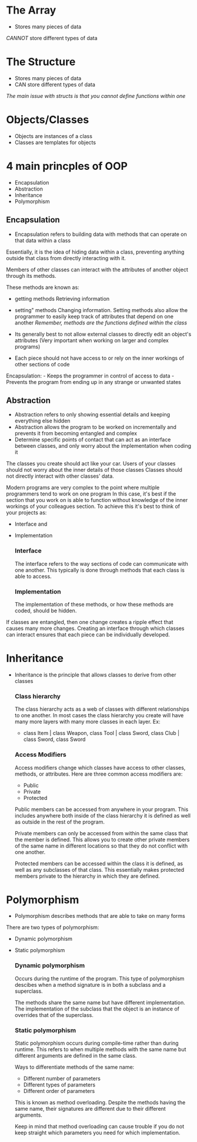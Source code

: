 # The Array
- Stores many pieces of data

*CANNOT* store different types of data

# The Structure
- Stores many pieces of data 
- CAN store different types of data

*The main issue with structs is that you cannot define functions within one*

# Objects/Classes
- Objects are instances of a class
- Classes are templates for objects

# 4 main princples of OOP
- Encapsulation
- Abstraction
- Inheritance
- Polymorphism

## Encapsulation
- Encapsulation refers to building data with methods that can operate on that data within a class

Essentially, it is the idea of hiding data within a class, preventing anything outside that class from directly interacting with it.

Members of other classes can interact with the attributes of another object through its methods.

These methods are known as: 
- getting methods
Retrieving information 
- setting" methods
Changing information. Setting methods also allow the programmer to easily keep track of attributes that depend on one another
*Remember, methods are the functions defined within the class*

- Its generally best to not allow external classes to directly edit an object's attributes (Very important when working on larger and complex programs)
- Each piece should not have access to or rely on the inner workings of other sections of code

Encapsulation:
    - Keeps the programmer in control of access to data
    - Prevents the program from ending up in any strange or unwanted states

## Abstraction
- Abstraction refers to only showing essential details and keeping everything else hidden
- Abstraction allows the program to be worked on incrementally and prevents it from becoming entangled and complex
- Determine specific points of contact that can act as an interface between classes, and only worry about the implementation when coding it

The classes you create should act like your car. Users of your classes should not worry about the inner details of those classes
Classes should not directly interact with other classes' data.

Modern programs are very complex to the point where multiple programmers tend to work on one program
In this case, it's best if the section that you work on is able to function without knowledge of the inner workings of your colleagues section. 
To achieve this it's best to think of your projects as:
- Interface
    and
- Implementation

    ### Interface
    The interface refers to the way sections of code can communicate with one another.
    This typically is done through methods that each class is able to access.

    ### Implementation
    The implementation of these methods, or how these methods are coded, should be hidden.

If classes are entangled, then one change creates a ripple effect that causes many more changes. Creating an interface through which classes can interact ensures that each piece can be individually developed.


# Inheritance
- Inheritance is the principle that allows classes to derive from other classes

    ### Class hierarchy
    The class hierarchy acts as a web of classes with different relationships to one another.
    In most cases the class hierarchy you create will have many more layers with many more classes in each layer.
    Ex:
    + class Item
            |
        class Weapon, class Tool
            |
          class Sword, class Club
            |
            class Sword, class Sword

    ### Access Modifiers
    Access modifiers change which classes have access to other classes, methods, or attributes.
    Here are three common access modifiers are:
    - Public 
    - Private
    - Protected 

    Public members can be accessed from anywhere in your program. This includes anywhere both inside of the class hierarchy it is defined as well as outside in the rest of the program.

    Private members can only be accessed from within the same class that the member is defined. This allows you to create other private members of the same name in different locations so that they do not conflict with one another.

    Protected members can be accessed within the class it is defined, as well as any subclasses of that class.
    This essentially makes protected members private to the hierarchy in which they are defined.


# Polymorphism
- Polymorphism describes methods that are able to take on many forms

There are two types of polymorphism:
- Dynamic polymorphism
- Static polymorphism

    ### Dynamic polymorphism
    Occurs during the runtime of the program. This type of polymorphism descibes when a method signature is in both a subclass and a superclass.

    The methods share the same name but have different implementation. 
    The implementation of the subclass that the object is an instance of overrides that of the superclass.

    ### Static polymorphism
    Static polymorphism occurs during compile-time rather than during runtime. This refers to when multiple methods with the same name but different arguments are defined in the same class.

    Ways to differentiate methods of the same name:
    - Different number of parameters
    - Different types of parameters
    - Different order of parameters

    This is known as method overloading. Despite the methods having the same name, their signatures are different due to their different arguments.

    Keep in mind that method overloading can cause trouble  if you do not keep straight which parameters you need for which implementation.

